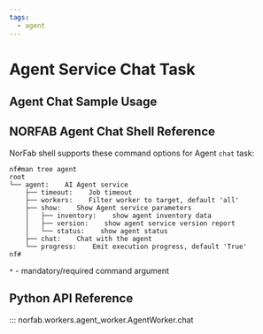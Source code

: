 ```yaml
---
tags:
  - agent
---
```


# Agent Service Chat Task

## Agent Chat Sample Usage

## NORFAB Agent Chat Shell Reference

NorFab shell supports these command options for Agent `chat` task:

```
nf#man tree agent
root
└── agent:    AI Agent service
    ├── timeout:    Job timeout
    ├── workers:    Filter worker to target, default 'all'
    ├── show:    Show Agent service parameters
    │   ├── inventory:    show agent inventory data
    │   ├── version:    show agent service version report
    │   └── status:    show agent status
    ├── chat:    Chat with the agent
    └── progress:    Emit execution progress, default 'True'
nf#
```

``*`` - mandatory/required command argument

## Python API Reference

::: norfab.workers.agent_worker.AgentWorker.chat